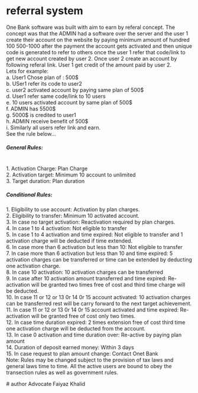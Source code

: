 # referral system
One Bank software was built with aim to earn by referal concept.
The concept was that the ADMIN had a software over the server and the user 1 create their account on the website by paying minimum amount of hundred 100 500-1000 after the payment the account gets activated and then unique code is generated to refer to others once the user 1 refer that code/link to get new account created by user 2. Once user 2 create an account by following referal link. User 1 get credit of the amount paid by user 2.
<br>
Lets for example:
<br>
a. User1 Chose plan of : 500$
<br>
b. USer1 refer its code to user2
<br>
c. user2 activated account by paying same plan of 500$
<br>
d. User1 refer same code/link to 10 users
<br>
e. 10 users activated account by same plan of 500$
<br>
f. ADMIN has 5500$
<br>
g. 5000$ is credited to user1
<br>
h. ADMIN receive benefit of 500$
<br>
i. Similarly all users refer link and earn.
<br>
See the rule below...
<br>
<h5>General Rules:</h5>
<p style="text-align: left;"><br /> 1. Activation Charge: Plan Charge <br /> 2. Activation target: Minimum 10 account to unlimited <br /> 3. Target duration: Plan duration</p>
<h5 style="text-align: left;">Conditional Rules:</h5>
<p style="text-align: left;">1. Eligibility to use account: Activation by plan charges. <br /> 2. Eligibility to transfer: Minimum 10 activated account. <br /> 3. In case no target activation: Reactivation required by plan charges. <br /> 4. In case 1 to 4 activation: Not eligible to transfer <br /> 5. In case 1 to 4 activation and time expired: Not eligible to transfer and 1 activation charge will be deducted if time extended. <br /> 6. In case more than 6 activation but less than 10: Not eligible to transfer <br /> 7. In case more than 6 activation but less than 10 and time expired: 5 activation charges can be transferred or time can be extended by deducting one activation charge. <br /> 8. In case 10 activation: 10 activation charges can be transferred <br /> 9. In case after 10 activation amount transferred and time expired: Re-activation will be granted two times free of cost and third time charge will be deducted. <br /> 10. In case 11 or 12 or 13 0r 14 0r 15 account activated: 10 activation charges can be transferred rest will be carry forward to the next target achievement. <br /> 11. In case 11 or 12 or 13 0r 14 0r 15 account activated and time expired: Re-activation will be granted free of cost only two times. <br /> 12. In case time duration expired: 2 times extension free of cost third time one activation charge will be deducted from the account. <br /> 13. In case 0 activation and time duration over: Re-active by paying plan amount <br /> 14. Duration of deposit earned money: Within 3 days <br /> 15. In case request to plan amount change: Contact Onet Bank <br /> Note: Rules may be changed subject to the provision of tax laws and general laws time to time. All the active users are bound to obey the transection rules as well as government rules.</p>
# author Advocate Faiyaz Khalid         
